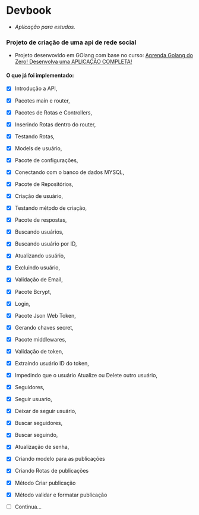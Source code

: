 # Devbook
- *Aplicação para estudos.*

### Projeto de criação de uma api de rede social
- Projeto desenvovido em GOlang com base no curso: [Aprenda Golang do Zero! Desenvolva uma APLICAÇÃO COMPLETA!](https://www.udemy.com/course/aprenda-golang-do-zero-desenvolva-uma-aplicacao-completa/)

#### O que já foi implementado:
- [x] Introdução a API,
- [x] Pacotes main e router,
- [x] Pacotes de Rotas e Controllers,
- [x] Inserindo Rotas dentro do router,
- [x] Testando Rotas,
- [x] Models de usuário,
- [x] Pacote de configurações,
- [x] Conectando com o banco de dados MYSQL,
- [x] Pacote de Repositórios,
- [x] Criação de usuário,
- [x] Testando método de criação,
- [x] Pacote de respostas,
- [x] Buscando usuários,
- [x] Buscando usuário por ID,
- [x] Atualizando usuário,
- [x] Excluindo usuário,
- [x] Validação de Email,
- [x] Pacote Bcrypt,
- [x] Login,
- [x] Pacote Json Web Token,
- [x] Gerando chaves secret,
- [x] Pacote middlewares,
- [x] Validação de token,
- [x] Extraindo usuário ID do token,
- [x] Impedindo que o usuário Atualize ou Delete outro usuário,
- [x] Seguidores,
- [x] Seguir usuario,
- [x] Deixar de seguir usuário,
- [x] Buscar seguidores,
- [x] Buscar seguindo,
- [x] Atualização de senha,
- [x] Criando modelo para as publicações
- [x] Criando Rotas de publicações
- [x] Método Criar publicação
- [x] Método validar e formatar publicação
- [ ] Continua...

